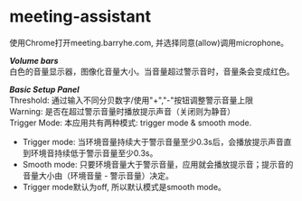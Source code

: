 # meeting-assistant
  
使用Chrome打开meeting.barryhe.com, 并选择同意(allow)调用microphone。
  
***Volume bars***  
白色的音量显示器，图像化音量大小。当音量超过警示音时，音量条会变成红色。

***Basic Setup Panel***  
Threshold: 通过输入不同分贝数字/使用"+","-"按钮调整警示音量上限  
Warning: 是否在超过警示音量时播放提示声音（关闭则为静音）  
Trigger Mode: 本应用共有两种模式: trigger mode & smooth mode.   

- Trigger mode: 当环境音量持续大于警示音量至少0.3s后，会播放提示声音直到环境音持续低于警示音量至少0.3s。
- Smooth mode: 只要环境音量大于警示音量，应用就会播放提示音；提示音的音量大小由（环境音量 - 警示音量）决定。
- Trigger mode默认为off, 所以默认模式是smooth mode。
